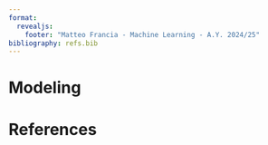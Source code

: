 ```yaml
---
format:
  revealjs: 
    footer: "Matteo Francia - Machine Learning - A.Y. 2024/25"
bibliography: refs.bib
---
```


# Modeling

# References